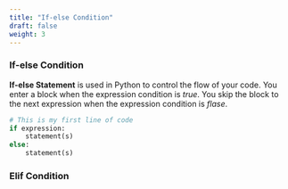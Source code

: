 ```yaml
---
title: "If-else Condition"
draft: false
weight: 3
---
```


### If-else Condition

**If-else Statement** is used in Python to control the flow of your code. You enter a block when the expression condition is *true*. You skip the block to the next expression when the expression condition is *flase*.


```python
# This is my first line of code
if expression:
    statement(s)
else:
    statement(s)
```

### Elif Condition
